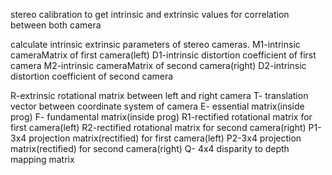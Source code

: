 stereo calibration to get intrinsic and extrinsic values for correlation between both camera

calculate intrinsic extrinsic parameters of stereo cameras.
M1-intrinsic cameraMatrix of first camera(left)
D1-intrinsic distortion coefficient of first camera
M2-intrinsic cameraMatrix of second camera(right)
D2-intrinsic distortion coefficient of second camera

R-extrinsic rotational matrix between left and right camera
T- translation vector between coordinate system of camera
E- essential matrix(inside prog)
F- fundamental matrix(inside prog)
R1-rectified rotational matrix for first camera(left)
R2-rectified rotational matrix for second camera(right)
P1-3x4 projection matrix(rectified) for first camera(left)
P2-3x4 projection matrix(rectified) for second camera(right)
Q- 4x4 disparity to depth mapping matrix


